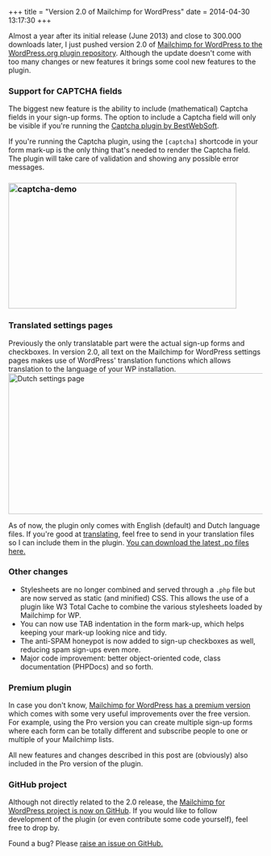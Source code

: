 +++
title = "Version 2.0 of Mailchimp for WordPress"
date = 2014-04-30 13:17:30
+++

Almost a year after its initial release (June 2013) and close to 300.000 downloads later, I just pushed version 2.0 of <a href="http://wordpress.org/plugins/Mailchimp-for-wp/">Mailchimp for WordPress to the WordPress.org plugin repository</a>. Although the update doesn't come with too many changes or new features it brings some cool new features to the plugin.
<h3>Support for CAPTCHA fields</h3>
The biggest new feature is the ability to include (mathematical) Captcha fields in your sign-up forms. The option to include a Captcha field will only be visible if you're running the <a href="https://wordpress.org/plugins/captcha/">Captcha plugin by BestWebSoft</a>.

If you're running the Captcha plugin, using the <code>[captcha]</code> shortcode in your form mark-up is the only thing that's needed to render the Captcha field. The plugin will take care of validation and showing any possible error messages.
<h3><img class="size-full wp-image-4075 aligncenter" src="https://res.cloudinary.com/dannyvankooten/image/upload/v1408704525/captcha-demo_dzr074.jpg" alt="captcha-demo" width="452" height="249" /></h3>
<h3></h3>
<h3>Translated settings pages</h3>
Previously the only translatable part were the actual sign-up forms and checkboxes. In version 2.0, all text on the Mailchimp for WordPress settings pages makes use of WordPress' translation functions which allows translation to the language of your WP installation.

<img class="aligncenter size-full wp-image-4076" src="https://res.cloudinary.com/dannyvankooten/image/upload/v1408704524/License-API-Settings-Mailchimp-for-WP-Pro-_-WP-Latest-_-WordPress-2014-04-30-13-14-09-2014-04-30-13-14-57_gpuonn.jpg" alt="Dutch settings page" width="613" height="279" />

As of now, the plugin only comes with English (default) and Dutch language files. If you're good at <a href="http://codex.wordpress.org/Translating_WordPress">translating</a>, feel free to send in your translation files so I can include them in the plugin. <a href="http://plugins.svn.wordpress.org/Mailchimp-for-wp/trunk/languages/">You can download the latest .po files here.</a>
<h3>Other changes</h3>
<ul>
	<li>Stylesheets are no longer combined and served through a <code>.php</code> file but are now served as static (and minified) CSS. This allows the use of a plugin like W3 Total Cache to combine the various stylesheets loaded by Mailchimp for WP.</li>
	<li>You can now use TAB indentation in the form mark-up, which helps keeping your mark-up looking nice and tidy.</li>
	<li>The anti-SPAM honeypot is now added to sign-up checkboxes as well, reducing spam sign-ups even more.</li>
	<li>Major code improvement: better object-oriented code, class documentation (PHPDocs) and so forth.</li>
</ul>
<h3>Premium plugin</h3>
In case you don't know, <a href="https://www.mc4wp.com/">Mailchimp for WordPress has a premium version</a> which comes with some very useful improvements over the free version. For example, using the Pro version you can create multiple sign-up forms where each form can be totally different and subscribe people to one or multiple of your Mailchimp lists.

All new features and changes described in this post are (obviously) also included in the Pro version of the plugin.
<h3>GitHub project</h3>
Although not directly related to the 2.0 release, the <a href="https://github.com/dannyvankooten/Mailchimp-for-wordpress">Mailchimp for WordPress project is now on GitHub</a>. If you would like to follow development of the plugin (or even contribute some code yourself), feel free to drop by.

Found a bug? Please <a href="https://github.com/ibericode/mailchimp-for-wordpress/issues">raise an issue on GitHub.</a>